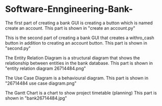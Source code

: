 # Software-Enngineering-Bank-

The first part of creating a bank GUI is creating a button which is named create an account. This part is shown in "create an account.py"

This is the second part of creating a bank GUI that creates a withro_cash button in addition to creating an account button. This part is shown in "second.py"

The Entity Relation Diagram is a structural diagram that shows the relationship between entities in the bank database. This part is shown in "entity relation diagram 26714484.png"

The Use Case Diagram is a behavioural diagram. This part is shown in "26714484 use case diagram.png"

The Gantt Chart is a chart to show project timetable (planning) This part is shown in "bank26714484.jpg"

